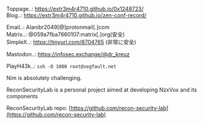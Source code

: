 Toppage..: https://extr3m4r4710.github.io/0x1248723/ </br>
Blog..: https://extr3m4r4710.github.io/zen-conf-record/ </br>

Email..: Alanibr2049[@]protonmail[.]com</br>
Matrix..: @059a7fba7660107:matrix[.]org(安全) <br/>
SimpleX..: https://tinyurl.com/8704765 (非常に安全) <br>

Mastodon..: https://infosec.exchange/@dr_kreuz</br>

PlayH43k..: `ssh -D 1080 root@segfault.net`

Nim is absolutely challenging.

ReconSecurityLab is a personal project aimed at developing NzxVox and its components</br>

ReconSecurityLab repo: [https://github.com/recon-security-lab](https://github.com/recon-security-lab)</br>
